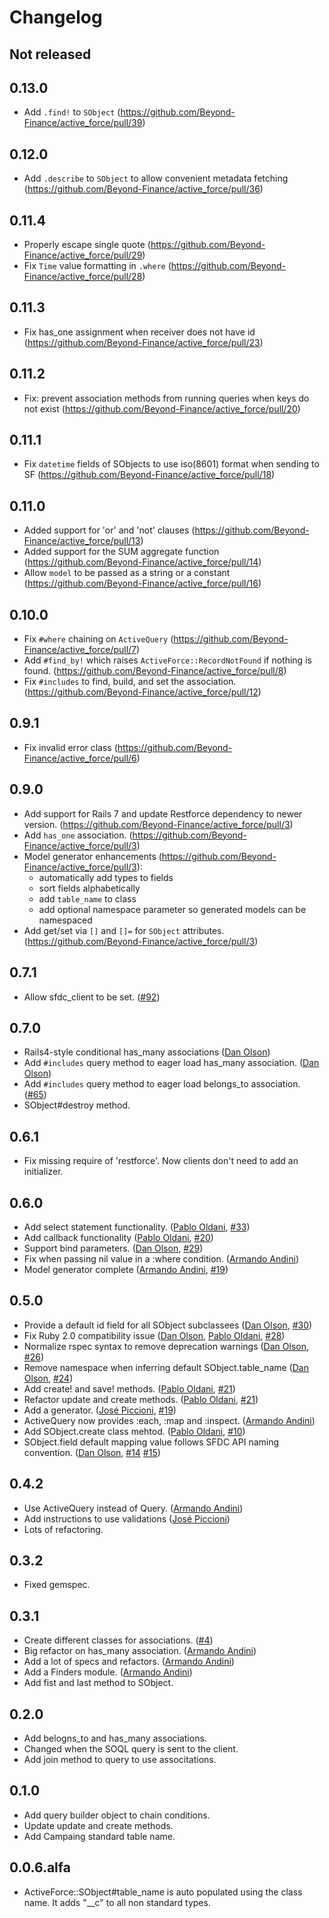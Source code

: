 # Changelog

## Not released

## 0.13.0

* Add `.find!` to `SObject` (https://github.com/Beyond-Finance/active_force/pull/39)

## 0.12.0

* Add `.describe` to `SObject` to allow convenient metadata fetching (https://github.com/Beyond-Finance/active_force/pull/36)

## 0.11.4
* Properly escape single quote (https://github.com/Beyond-Finance/active_force/pull/29)
* Fix `Time` value formatting in `.where` (https://github.com/Beyond-Finance/active_force/pull/28)


## 0.11.3

* Fix has_one assignment when receiver does not have id (https://github.com/Beyond-Finance/active_force/pull/23)

## 0.11.2

* Fix: prevent association methods from running queries when keys do not exist (https://github.com/Beyond-Finance/active_force/pull/20)

## 0.11.1
* Fix `datetime` fields of SObjects to use iso(8601) format when sending to SF (https://github.com/Beyond-Finance/active_force/pull/18)

## 0.11.0
* Added support for 'or' and 'not' clauses (https://github.com/Beyond-Finance/active_force/pull/13)
* Added support for the SUM aggregate function (https://github.com/Beyond-Finance/active_force/pull/14)
* Allow `model` to be passed as a string or a constant (https://github.com/Beyond-Finance/active_force/pull/16)

## 0.10.0
* Fix `#where` chaining on `ActiveQuery` (https://github.com/Beyond-Finance/active_force/pull/7)
* Add `#find_by!` which raises `ActiveForce::RecordNotFound` if nothing is found. (https://github.com/Beyond-Finance/active_force/pull/8)
* Fix `#includes` to find, build, and set the association. (https://github.com/Beyond-Finance/active_force/pull/12)

## 0.9.1
* Fix invalid error class (https://github.com/Beyond-Finance/active_force/pull/6)

## 0.9.0

* Add support for Rails 7 and update Restforce dependency to newer version. (https://github.com/Beyond-Finance/active_force/pull/3)
* Add `has_one` association. (https://github.com/Beyond-Finance/active_force/pull/3)
* Model generator enhancements (https://github.com/Beyond-Finance/active_force/pull/3):
  * automatically add types to fields
  * sort fields alphabetically
  * add `table_name` to class
  * add optional namespace parameter so generated models can be namespaced
* Add get/set via `[]` and `[]=` for `SObject` attributes. (https://github.com/Beyond-Finance/active_force/pull/3)

## 0.7.1

* Allow sfdc_client to be set. ([#92][])

## 0.7.0

* Rails4-style conditional has_many associations  ([Dan Olson][])
* Add `#includes` query method to eager load has_many association.  ([Dan Olson][])
* Add `#includes` query method to eager load belongs_to association. ([#65][])
* SObject#destroy method.

## 0.6.1

* Fix missing require of 'restforce'. Now clients don't need to add an initializer.

## 0.6.0

* Add select statement functionality. ([Pablo Oldani][], [#33][])
* Add callback functionality ([Pablo Oldani][], [#20][])
* Support bind parameters. ([Dan Olson][], [#29][])
* Fix when passing nil value in a :where condition. ([Armando Andini][])
* Model generator complete ([Armando Andini][], [#19][])

## 0.5.0

* Provide a default id field for all SObject subclassees ([Dan Olson][], [#30][])
* Fix Ruby 2.0 compatibility issue ([Dan Olson][], [Pablo Oldani][], [#28][])
* Normalize rspec syntax to remove deprecation warnings ([Dan Olson][], [#26][])
* Remove namespace when inferring default SObject.table_name ([Dan Olson][], [#24][])
* Add create! and save! methods. ([Pablo Oldani][], [#21][])
* Refactor update and create methods. ([Pablo Oldani][], [#21][])
* Add a generator. ([José Piccioni][], [#19][])
* ActiveQuery now provides :each, :map and :inspect. ([Armando Andini][])
* Add SObject.create class mehtod. ([Pablo Oldani][], [#10][])
* SObject.field default mapping value follows SFDC API naming convention.
  ([Dan Olson][], [#14][] [#15][])

## 0.4.2

* Use ActiveQuery instead of Query. ([Armando Andini][])
* Add instructions to use validations ([José Piccioni][])
* Lots of refactoring.

## 0.3.2

* Fixed gemspec.

## 0.3.1

* Create different classes for associations. ([#4][])
* Big refactor on has_many association. ([Armando Andini][])
* Add a lot of specs and refactors. ([Armando Andini][])
* Add a Finders module. ([Armando Andini][])
* Add fist and last method to SObject.

## 0.2.0

* Add belogns_to and has_many associations.
* Changed when the SOQL query is sent to the client.
* Add join method to query to use associtations.

## 0.1.0

* Add query builder object to chain conditions.
* Update update and create methods.
* Add Campaing standard table name.

## 0.0.6.alfa

* ActiveForce::SObject#table_name is auto populated using the class
  name. It adds "__c" to all non standard types.

<!--- The following link definition list is generated by PimpMyChangelog --->

[#4]: https://github.com/ionia-corporation/active_force/issues/4
[#9]: https://github.com/ionia-corporation/active_force/issues/9
[#10]: https://github.com/ionia-corporation/active_force/issues/10
[#14]: https://github.com/ionia-corporation/active_force/issues/14
[#15]: https://github.com/ionia-corporation/active_force/issues/15
[#19]: https://github.com/ionia-corporation/active_force/issues/19
[#20]: https://github.com/ionia-corporation/active_force/issues/20
[#21]: https://github.com/ionia-corporation/active_force/issues/21
[#24]: https://github.com/ionia-corporation/active_force/issues/24
[#26]: https://github.com/ionia-corporation/active_force/issues/26
[#28]: https://github.com/ionia-corporation/active_force/issues/28
[#29]: https://github.com/ionia-corporation/active_force/issues/29
[#30]: https://github.com/ionia-corporation/active_force/issues/30
[#33]: https://github.com/ionia-corporation/active_force/issues/33
[#65]: https://github.com/ionia-corporation/active_force/issues/65
[#92]: https://github.com/ionia-corporation/active_force/issues/92
[Pablo Oldani]: https://github.com/olvap
[Armando Andini]: https://github.com/antico5
[José Piccioni]: https://github.com/lmhsjackson
[Dan Olson]: https://github.com/DanOlson

